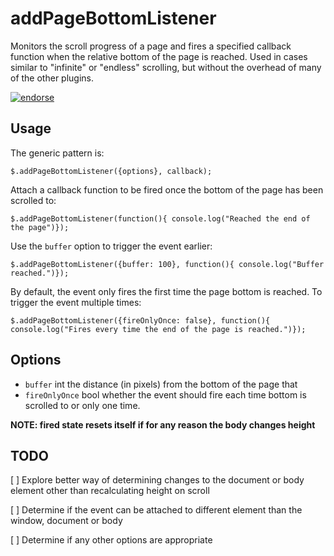 addPageBottomListener
===============

Monitors the scroll progress of a page and fires a specified callback function when the 
relative bottom of the page is reached. Used in cases similar to "infinite" or "endless"
scrolling, but without the overhead of many of the other plugins.

[![endorse](http://api.coderwall.com/oomlaut/endorsecount.png)](http://coderwall.com/oomlaut)

Usage
-----

The generic pattern is:

    $.addPageBottomListener({options}, callback);

Attach a callback function to be fired once the bottom of the page has been scrolled to:

    $.addPageBottomListener(function(){ console.log("Reached the end of the page")});
    
Use the `buffer` option to trigger the event earlier:

    $.addPageBottomListener({buffer: 100}, function(){ console.log("Buffer reached.")});
    
By default, the event only fires the first time the page bottom is reached. To trigger the 
event multiple times:

    $.addPageBottomListener({fireOnlyOnce: false}, function(){ console.log("Fires every time the end of the page is reached.")});


Options
-------

* `buffer`			int		the distance (in pixels) from the bottom of the page that
* `fireOnlyOnce`	bool	whether the event should fire each time bottom is scrolled to or only one time.

**NOTE: fired state resets itself if for any reason the body changes height**

TODO
----

[ ] Explore better way of determining changes to the document or body element other than recalculating height on scroll

[ ] Determine if the event can be attached to different element than the window, document or body

[ ] Determine if any other options are appropriate
